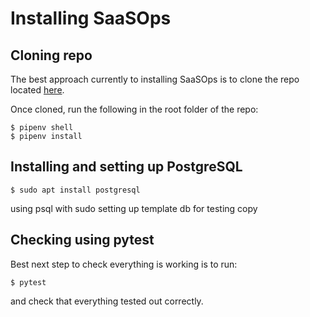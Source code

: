 # Installing SaaSOps

## Cloning repo
The best approach currently to installing SaaSOps is to clone the repo located [here](https://github.com/birchpoplar/saasops).

Once cloned, run the following in the root folder of the repo:

	$ pipenv shell
	$ pipenv install

## Installing and setting up PostgreSQL

	$ sudo apt install postgresql
	
using psql with sudo
setting up template db for testing copy

## Checking using pytest

Best next step to check everything is working is to run:

	$ pytest
	
and check that everything tested out correctly.
